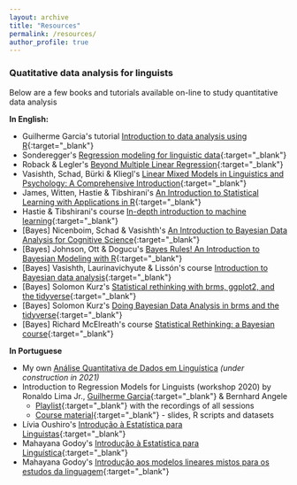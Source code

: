 ```yaml
---
layout: archive
title: "Resources"
permalink: /resources/
author_profile: true
---
```



### Quatitative data analysis for linguists

Below are a few books and tutorials available on-line to study quantitative data analysis

**In English:**

- Guilherme Garcia's tutorial [Introduction to data analysis using R](https://guilhermegarcia.github.io/rWorkshop/garcia_rWorkshop_complete.html){:target="_blank"}
- Sonderegger's [Regression modeling for linguistic data](https://osf.io/pnumg/){:target="_blank"}
- Roback & Legler's [Beyond Multiple Linear Regression](https://bookdown.org/roback/bookdown-BeyondMLR/){:target="_blank"}
- Vasishth, Schad, Bürki & Kliegl's [Linear Mixed Models in Linguistics and Psychology: A Comprehensive Introduction](https://vasishth.github.io/Freq_CogSci/){:target="_blank"}
- James, Witten, Hastie & Tibshirani's [An Introduction to Statistical Learning with Applications in R](https://www.statlearning.com){:target="_blank"}
- Hastie & Tibshirani's course [In-depth introduction to machine learning](https://www.dataschool.io/15-hours-of-expert-machine-learning-videos/){:target="_blank"}
- [Bayes] Nicenboim, Schad & Vasishth's [An Introduction to Bayesian Data Analysis for Cognitive Science](https://vasishth.github.io/bayescogsci/book/){:target="_blank"}
- [Bayes] Johnson, Ott & Dogucu's [Bayes Rules! An Introduction to Bayesian Modeling with R](https://www.bayesrulesbook.com){:target="_blank"}
- [Bayes] Vasishth, Laurinavichyute & Lissón's course [Introduction to Bayesian data analysis](https://vasishth.github.io/IntroBayesSMLP2021/){:target="_blank"}
- [Bayes] Solomon Kurz's [Statistical rethinking with brms, ggplot2, and the tidyverse](https://bookdown.org/content/4857/){:target="_blank"}
- [Bayes] Solomon Kurz's [Doing Bayesian Data Analysis in brms and the tidyverse](https://bookdown.org/content/3686/){:target="_blank"}
- [Bayes] Richard McElreath's course [Statistical Rethinking: a Bayesian course](https://github.com/rmcelreath/stat_rethinking_2020){:target="_blank"}


**In Portuguese**

- My own [Análise Quantitativa de Dados em Linguística](https://ronaldolimajr.github.io/quant-data-analysis) *(under construction in 2021)*
- Introduction to Regression Models for Linguists (workshop 2020) by Ronaldo Lima Jr., [Guilherme Garcia](https://guilhermegarcia.github.io){:target="_blank"} & Bernhard Angele
  - [Playlist](https://www.youtube.com/playlist?list=PL3Qku9eEGkK1TF274nuIva85i4RaeIvOw){:target="_blank"} with the recordings of all sessions
  - [Course material](https://www.dropbox.com/sh/h6w3qmoygq9hirf/AADxyv5YgrEO_0JJJaH4ZRhEa?dl=0){:target="_blank"} - slides, R scripts and datasets
- Lívia Oushiro's [Introdução à Estatística para Linguistas](https://rpubs.com/oushiro/iel){:target="_blank"}
- Mahayana Godoy's [Introdução à Estatística para Linguística](https://github.com/mahayanag/intro_estatistica_linguistica#readme){:target="_blank"}
- Mahayana Godoy's [Introdução aos modelos lineares mistos para os estudos da linguagem](https://mahayana.me/mlm/){:target="_blank"}